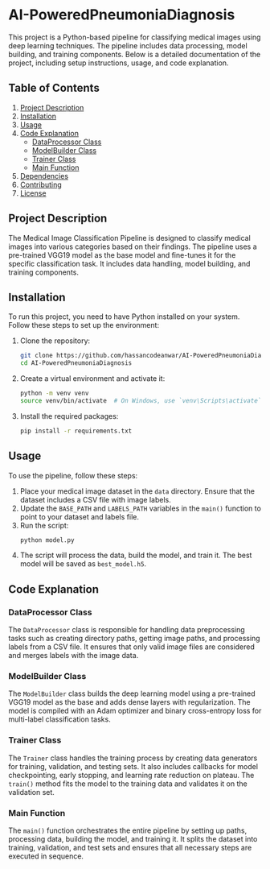 # AI-PoweredPneumoniaDiagnosis

This project is a Python-based pipeline for classifying medical images using deep learning techniques. The pipeline includes data processing, model building, and training components. Below is a detailed documentation of the project, including setup instructions, usage, and code explanation.

## Table of Contents
1. [Project Description](#project-description)
2. [Installation](#installation)
3. [Usage](#usage)
4. [Code Explanation](#code-explanation)
    - [DataProcessor Class](#dataprocessor-class)
    - [ModelBuilder Class](#modelbuilder-class)
    - [Trainer Class](#trainer-class)
    - [Main Function](#main-function)
5. [Dependencies](#dependencies)
6. [Contributing](#contributing)
7. [License](#license)

## Project Description
The Medical Image Classification Pipeline is designed to classify medical images into various categories based on their findings. The pipeline uses a pre-trained VGG19 model as the base model and fine-tunes it for the specific classification task. It includes data handling, model building, and training components.

## Installation
To run this project, you need to have Python installed on your system. Follow these steps to set up the environment:

1. Clone the repository:
   ```bash
   git clone https://github.com/hassancodeanwar/AI-PoweredPneumoniaDiagnosis.git
   cd AI-PoweredPneumoniaDiagnosis
   ```

2. Create a virtual environment and activate it:
   ```bash
   python -m venv venv
   source venv/bin/activate  # On Windows, use `venv\Scripts\activate`
   ```

3. Install the required packages:
   ```bash
   pip install -r requirements.txt
   ```

## Usage
To use the pipeline, follow these steps:

1. Place your medical image dataset in the `data` directory. Ensure that the dataset includes a CSV file with image labels.
2. Update the `BASE_PATH` and `LABELS_PATH` variables in the `main()` function to point to your dataset and labels file.
3. Run the script:
   ```bash
   python model.py
   ```
4. The script will process the data, build the model, and train it. The best model will be saved as `best_model.h5`.

## Code Explanation
### DataProcessor Class
The `DataProcessor` class is responsible for handling data preprocessing tasks such as creating directory paths, getting image paths, and processing labels from a CSV file. It ensures that only valid image files are considered and merges labels with the image data.

### ModelBuilder Class
The `ModelBuilder` class builds the deep learning model using a pre-trained VGG19 model as the base and adds dense layers with regularization. The model is compiled with an Adam optimizer and binary cross-entropy loss for multi-label classification tasks.

### Trainer Class
The `Trainer` class handles the training process by creating data generators for training, validation, and testing sets. It also includes callbacks for model checkpointing, early stopping, and learning rate reduction on plateau. The `train()` method fits the model to the training data and validates it on the validation set.

### Main Function
The `main()` function orchestrates the entire pipeline by setting up paths, processing data, building the model, and training it. It splits the dataset into training, validation, and test sets and ensures that all necessary steps are executed in sequence.
